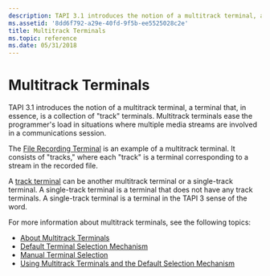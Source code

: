 ```yaml
---
description: TAPI 3.1 introduces the notion of a multitrack terminal, a terminal that, in essence, is a collection of &\#0034;track&\#0034; terminals.
ms.assetid: '8dd6f792-a29e-40fd-9f5b-ee5525028c2e'
title: Multitrack Terminals
ms.topic: reference
ms.date: 05/31/2018
---
```


# Multitrack Terminals

TAPI 3.1 introduces the notion of a multitrack terminal, a terminal that, in essence, is a collection of "track" terminals. Multitrack terminals ease the programmer's load in situations where multiple media streams are involved in a communications session.

The [File Recording Terminal](file-playback-terminal-and-file-recording-terminal.md) is an example of a multitrack terminal. It consists of "tracks," where each "track" is a terminal corresponding to a stream in the recorded file.

A [track terminal](track-terminals.md) can be another multitrack terminal or a single-track terminal. A single-track terminal is a terminal that does not have any track terminals. A single-track terminal is a terminal in the TAPI 3 sense of the word.

For more information about multitrack terminals, see the following topics:

-   [About Multitrack Terminals](about-multitrack-terminals.md)
-   [Default Terminal Selection Mechanism](default-terminal-selection-mechanism.md)
-   [Manual Terminal Selection](manual-terminal-selection.md)
-   [Using Multitrack Terminals and the Default Selection Mechanism](using-multitrack-terminals-and-the-default-selection-mechanism.md)

 

 



